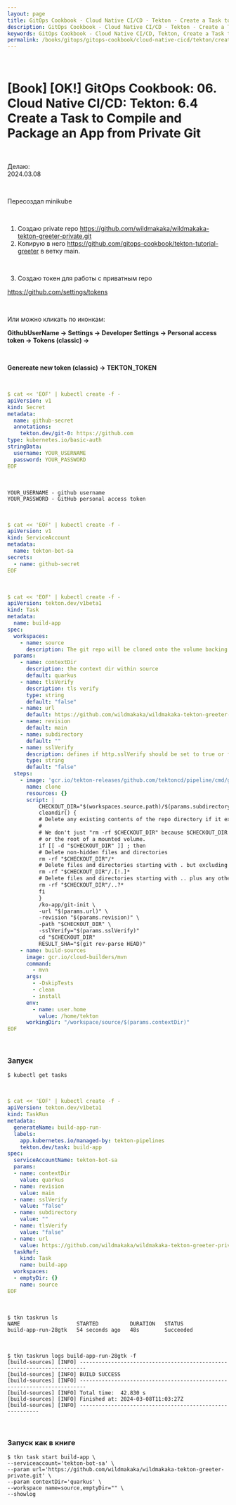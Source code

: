 ```yaml
---
layout: page
title: GitOps Cookbook - Cloud Native CI/CD - Tekton - Create a Task to Compile and Package an App from Private Git
description: GitOps Cookbook - Cloud Native CI/CD - Tekton - Create a Task to Compile and Package an App from Private Git
keywords: GitOps Cookbook - Cloud Native CI/CD, Tekton, Create a Task to Compile and Package an App from Private Git
permalink: /books/gitops/gitops-cookbook/cloud-native-cicd/tekton/create-a-task-to-compile-and-package-an-app-from-private-git/
---
```


<br/>

# [Book] [OK!] GitOps Cookbook: 06. Cloud Native CI/CD: Tekton: 6.4 Create a Task to Compile and Package an App from Private Git

<br/>

Делаю:  
2024.03.08

<br/>

Пересоздал minikube

<br/>

1. Создаю private repo https://github.com/wildmakaka/wildmakaka-tekton-greeter-private.git
2. Копирую в него https://github.com/gitops-cookbook/tekton-tutorial-greeter в ветку main.

<br/>

3. Создаю токен для работы с приватным repo

https://github.com/settings/tokens

<br/>

Или можно кликать по иконкам:

**GithubUserName -> Settings -> Developer Settings -> Personal access token -> Tokens (classic) ->**

<br/>

**Genereate new token (classic) -> TEKTON_TOKEN**

<br/>

```yaml
$ cat << 'EOF' | kubectl create -f -
apiVersion: v1
kind: Secret
metadata:
  name: github-secret
  annotations:
    tekton.dev/git-0: https://github.com
type: kubernetes.io/basic-auth
stringData:
  username: YOUR_USERNAME
  password: YOUR_PASSWORD
EOF
```

<br/>

```
YOUR_USERNAME - github username
YOUR_PASSWORD - GitHub personal access token
```

<br/>

```yaml
$ cat << 'EOF' | kubectl create -f -
apiVersion: v1
kind: ServiceAccount
metadata:
  name: tekton-bot-sa
secrets:
  - name: github-secret
EOF
```

<br/>

```yaml
$ cat << 'EOF' | kubectl create -f -
apiVersion: tekton.dev/v1beta1
kind: Task
metadata:
  name: build-app
spec:
  workspaces:
    - name: source
      description: The git repo will be cloned onto the volume backing this work space
  params:
    - name: contextDir
      description: the context dir within source
      default: quarkus
    - name: tlsVerify
      description: tls verify
      type: string
      default: "false"
    - name: url
      default: https://github.com/wildmakaka/wildmakaka-tekton-greeter-private.git
    - name: revision
      default: main
    - name: subdirectory
      default: ""
    - name: sslVerify
      description: defines if http.sslVerify should be set to true or false in the global git config
      type: string
      default: "false"
  steps:
    - image: 'gcr.io/tekton-releases/github.com/tektoncd/pipeline/cmd/git-init:v0.21.0'
      name: clone
      resources: {}
      script: |
          CHECKOUT_DIR="$(workspaces.source.path)/$(params.subdirectory)"
          cleandir() {
          # Delete any existing contents of the repo directory if it exists.
          #
          # We don't just "rm -rf $CHECKOUT_DIR" because $CHECKOUT_DIR might be "/"
          # or the root of a mounted volume.
          if [[ -d "$CHECKOUT_DIR" ]] ; then
          # Delete non-hidden files and directories
          rm -rf "$CHECKOUT_DIR"/*
          # Delete files and directories starting with . but excluding ..
          rm -rf "$CHECKOUT_DIR"/.[!.]*
          # Delete files and directories starting with .. plus any other character
          rm -rf "$CHECKOUT_DIR"/..?*
          fi
          }
          /ko-app/git-init \
          -url "$(params.url)" \
          -revision "$(params.revision)" \
          -path "$CHECKOUT_DIR" \
          -sslVerify="$(params.sslVerify)"
          cd "$CHECKOUT_DIR"
          RESULT_SHA="$(git rev-parse HEAD)"
    - name: build-sources
      image: gcr.io/cloud-builders/mvn
      command:
        - mvn
      args:
        - -DskipTests
        - clean
        - install
      env:
        - name: user.home
          value: /home/tekton
      workingDir: "/workspace/source/$(params.contextDir)"
EOF
```

<br/>

### Запуск

```
$ kubectl get tasks
```

<br/>

```yaml
$ cat << 'EOF' | kubectl create -f -
apiVersion: tekton.dev/v1beta1
kind: TaskRun
metadata:
  generateName: build-app-run-
  labels:
    app.kubernetes.io/managed-by: tekton-pipelines
    tekton.dev/task: build-app
spec:
  serviceAccountName: tekton-bot-sa
  params:
  - name: contextDir
    value: quarkus
  - name: revision
    value: main
  - name: sslVerify
    value: "false"
  - name: subdirectory
    value: ""
  - name: tlsVerify
    value: "false"
  - name: url
    value: https://github.com/wildmakaka/wildmakaka-tekton-greeter-private.git
  taskRef:
    kind: Task
    name: build-app
  workspaces:
  - emptyDir: {}
    name: source
EOF
```

<br/>

```
$ tkn taskrun ls
NAME                  STARTED          DURATION   STATUS
build-app-run-28gtk   54 seconds ago   48s        Succeeded
```

<br/>

```
$ tkn taskrun logs build-app-run-28gtk -f
[build-sources] [INFO] ------------------------------------------------------------------------
[build-sources] [INFO] BUILD SUCCESS
[build-sources] [INFO] ------------------------------------------------------------------------
[build-sources] [INFO] Total time:  42.830 s
[build-sources] [INFO] Finished at: 2024-03-08T11:03:27Z
[build-sources] [INFO] ---------------------------------------------------------
```

<br/>

### Запуск как в книге

```
$ tkn task start build-app \
--serviceaccount='tekton-bot-sa' \
--param url='https://github.com/wildmakaka/wildmakaka-tekton-greeter-private.git' \
--param contextDir='quarkus' \
--workspace name=source,emptyDir="" \
--showlog
```
